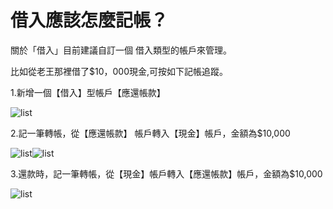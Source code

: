 # 借入應該怎麼記帳？

關於「借入」目前建議自訂一個 借入類型的帳戶來管理。&#x20;

比如從老王那裡借了$10，000現金,可按如下記帳追蹤。

1.新增一個【借入】型帳戶【應還帳款】&#x20;

![list](.gitbook/assets/and-tw-borrow-1.png)

2.記一筆轉帳，從【應還帳款】 帳戶轉入【現金】帳戶，金額為$10,000

![list](.gitbook/assets/and-tw-borrow-2r.png)![list](.gitbook/assets/and-tw-borrow-3.png)

3.還款時，記一筆轉帳，從【現金】帳戶轉入【應還帳款】帳戶，金額為$10,000

![list](.gitbook/assets/and-tw-borrow-4.png)
